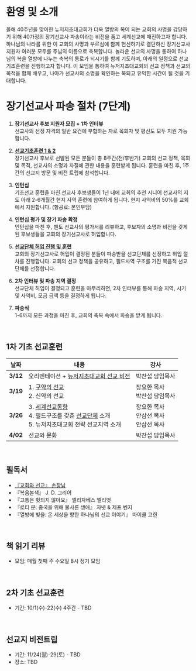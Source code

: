 환영 및 소개
=======
 올해 40주년을 맞이한 뉴저지초대교회가 더욱 열방의 복이 되는 교회의 사명을 감당하기 위해 40가정의 장기선교사 파송이라는 비전을 품고 세계선교에 매진하고자 합니다.
하나님의 나라를 위한 이 교회의 사명과 부르심에 함께 헌신하기로 결단하신 장기선교사 지원자 여러분 모두를 주님의 이름으로 축복합니다. 놀라운 선교의 사명을 통하여 하나님의 복을 열방에 나누는 축복의 통로가 되시기를 함께 기도하며, 아래의 일정으로 선교기초훈련을 진행하고자 합니다. 이 모임을 통하여 뉴저지초대교회의 선교 정책과 선교의 목적을 함께 배우고, 나아가 선교사의 소명을 확인하는 복되고 유익한 시간이 될 것을 기대합니다.

# 장기선교사 파송 절차 (7단계)

1. **장기선교사 후보 지원자 모집 + 1차 인터뷰**  
선교사의 선정 자격의 일반 요건에 부합하는 자로 목회자 및 평신도 모두 지원 가능합니다.

2. **[선교기초훈련 1 & 2](#1차-기초-선교훈련)**  
장기선교사 후보로 선발된 모든 분들이 총 8주간(전/후반기) 교회의 선교 정책, 목회 및 목적, 선교사의 소명과 자질에 관한 내용을 훈련받게 됩니다. 훈련을 마친 후, 1주간의 선교지 방문 및 비전 트립에 참석합니다.

3. <a name="internship">**인턴십**</a>  
기초선교 훈련을 마친 선교사 후보생들이 1년 내에 교회의 추천 시니어 선교사의 지도 아래 2-6개월간 현지 사역 훈련에 참여하게 됩니다. 현지 사역비의 50%를 교회에서 지원합니다. (항공료: 본인부담)

4. **인턴십 평가 및 장기 파송 확정**  
인턴십을 마친 후, 멘토 선교사의 평가서를 리뷰하고, 후보자의 소명과 비전을 갖게 된 후보생들을 교회의 장기선교사로 허입합니다.

5. **[선교단체 허입 진행 및 훈련](./선교단체/README.md)**  
교회의 장기선교사로 허입이 결정된 분들이 파송받을 선교단체를 선정하고 허입 절차를 진행합니다. 교회의 선교 정책을 공유하고, 필드사역 구조를 가진 복음적 선교단체를 선정합니다.

6. **2차 인터뷰 및 파송 지역 결정**  
선교단체 허입이 결정되고 훈련을 마무리하면, 2차 인터뷰를 통해 파송 지역, 시기 및 사역비, 모금 금액 등을 결정하게 됩니다.

7. **파송식**  
1-6까지 모든 과정을 마친 후, 교회의 축복 속에서 파송을 받게 됩니다.
<br>

## 1차 기초 선교훈련

| 날짜  | 내용 | 강사 |
|-------|-------------------------------|----------------|
| **3/12** | 오리엔테이션 + [뉴저지초대교회 선교 비전](../README.md#뉴저지초대교회-선교방향성) | 박찬섭 담임목사 |
| **3/19** | 1. [구약의 선교](./구약의선교/README.md) <br> 2. 신약의 선교 | 장요한 목사 <br> 박찬섭 담임목사 |
| **3/26** | 3. [세계선교동향](./세계선교동향/README.md) <br> 4. 필드구조를 갖춘 [선교단체](./선교단체/README.md) 소개 <br> 5. 뉴저지초대교회 전략 선교지역 소개 | 장요한 목사 <br> 안삼선 목사 <br> 안삼선 목사 |
| **4/02** | 선교와 문화 | 박찬섭 담임목사 |

<br>

## 필독서

* [『교회와 선교』 손창남](필독서/교회와선교-손창남/README.md)
* 『복음본색』 J. D. 그리어
* 『고통은 헛되지 않아요』 엘리자베스 엘리엇
* 『로티 문: 중국을 위해 불사른 생애』 자넷 & 제프 벤지
* 『열방에 빛을: 온 세상을 향한 하나님의 선교 이야기』 마이클 고힌
<br>

## 책 읽기 리뷰

* 모임: 매월 첫째 주 수요일 8시 정기 모임
<br>

## 2차 기초 선교훈련

* 기간: 10/1(수)-22(수) 4주간 - TBD
<br>

## 선교지 비전트립

* 기간: 11/24(월)-29(토) - TBD
* 장소: TBD
<br>
